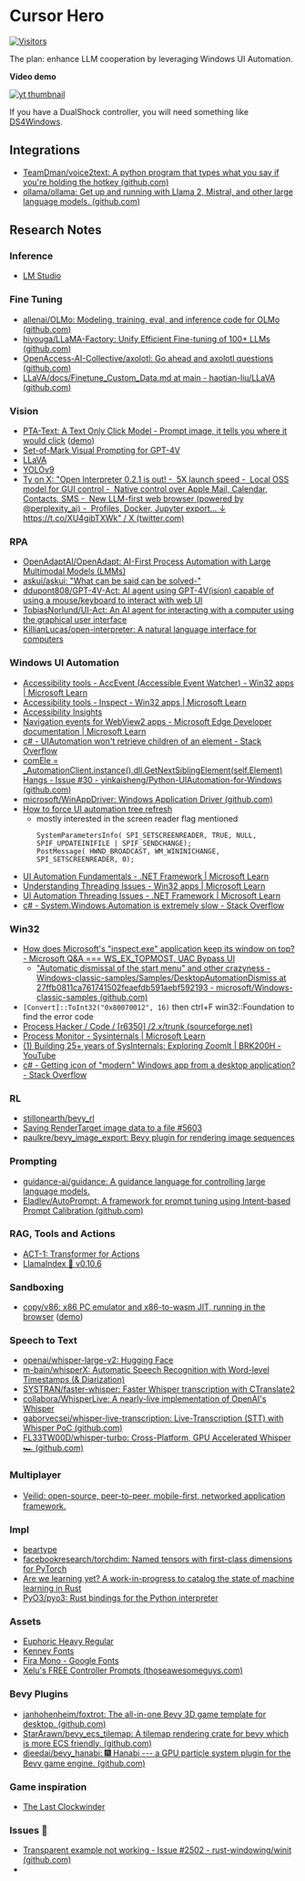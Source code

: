 # Cursor Hero

[![Visitors](https://api.visitorbadge.io/api/visitors?path=github.com%2FTeamDman%2FCursor-Hero&countColor=%23263759)](https://visitorbadge.io/status?path=github.com%2FTeamDman%2FCursor-Hero)

The plan: enhance LLM cooperation by leveraging Windows UI Automation.

**Video demo**

[![yt thumbnail](https://img.youtube.com/vi/t1PYks0UTL8/0.jpg)](https://youtu.be/t1PYks0UTL8)


If you have a DualShock controller, you will need something like [DS4Windows](https://ds4windows.dev/).

## Integrations

- [TeamDman/voice2text: A python program that types what you say if you're holding the hotkey (github.com)](https://github.com/teamdman/voice2text)
- [ollama/ollama: Get up and running with Llama 2, Mistral, and other large language models. (github.com)](https://github.com/ollama/ollama)

## Research Notes

### Inference

- [LM Studio](https://lmstudio.ai/)

### Fine Tuning

- [allenai/OLMo: Modeling, training, eval, and inference code for OLMo (github.com)](https://github.com/allenai/OLMo)
- [hiyouga/LLaMA-Factory: Unify Efficient Fine-tuning of 100+ LLMs (github.com)](https://github.com/hiyouga/LLaMA-Factory)
- [OpenAccess-AI-Collective/axolotl: Go ahead and axolotl questions (github.com)](https://github.com/OpenAccess-AI-Collective/axolotl)
- [LLaVA/docs/Finetune\_Custom\_Data.md at main - haotian-liu/LLaVA (github.com)](https://github.com/haotian-liu/LLaVA/blob/main/docs/Finetune_Custom_Data.md)


### Vision

- [PTA-Text: A Text Only Click Model - Prompt image, it tells you where it would click](https://huggingface.co/AskUI/pta-text-0.1) ([demo](https://huggingface.co/spaces/AskUI/pta-text-v0.1))
- [Set-of-Mark Visual Prompting for GPT-4V](https://github.com/microsoft/SoM)
- [LLaVA](https://llava.hliu.cc/)
- [YOLOv9](https://github.com/WongKinYiu/yolov9)
- [Ty on X: "Open Interpreter 0.2.1 is out! -  5X launch speed -  Local OSS model for GUI control -  Native control over Apple Mail, Calendar, Contacts, SMS -  New LLM-first web browser (powered by @perplexity\_ai) -  Profiles, Docker, Jupyter export... ↓ https://t.co/XU4gibTXWk" / X (twitter.com)](https://twitter.com/FieroTy/status/1767328066290987470)

### RPA

- [OpenAdaptAI/OpenAdapt: AI-First Process Automation with Large Multimodal Models (LMMs)](https://github.com/OpenAdaptAI/OpenAdapt)
- [askui/askui: "What can be said can be solved-"](https://docs.askui.com/docs/api/Element-Descriptions/text)
- [ddupont808/GPT-4V-Act: AI agent using GPT-4V(ision) capable of using a mouse/keyboard to interact with web UI](https://www.reddit.com/r/MachineLearning/comments/17cy0j7/d_p_web_browsing_uibased_ai_agent_gpt4vact/?share_id=w5kHMEziP5LdHm_2NrlUc&rdt=49921)
- [TobiasNorlund/UI-Act: An AI agent for interacting with a computer using the graphical user interface](https://www.reddit.com/r/MachineLearning/comments/1765v6i/d_p_uibased_ai_agents_uiact/)
- [KillianLucas/open-interpreter: A natural language interface for computers](https://github.com/KillianLucas/open-interpreter)


### Windows UI Automation

- [Accessibility tools - AccEvent (Accessible Event Watcher) - Win32 apps | Microsoft Learn](https://learn.microsoft.com/en-us/windows/win32/winauto/accessible-event-watcher)
- [Accessibility tools - Inspect - Win32 apps | Microsoft Learn](https://learn.microsoft.com/en-us/windows/win32/winauto/inspect-objects)
- [Accessibility Insights](https://accessibilityinsights.io/)
- [Navigation events for WebView2 apps - Microsoft Edge Developer documentation | Microsoft Learn](https://learn.microsoft.com/en-us/microsoft-edge/webview2/concepts/navigation-events)
- [c# - UIAutomation won't retrieve children of an element - Stack Overflow](https://stackoverflow.com/questions/14187110/uiautomation-wont-retrieve-children-of-an-element)
- [comEle = \_AutomationClient.instance().dll.GetNextSiblingElement(self.Element) Hangs - Issue #30 - yinkaisheng/Python-UIAutomation-for-Windows (github.com)](https://github.com/yinkaisheng/Python-UIAutomation-for-Windows/issues/30)
- [microsoft/WinAppDriver: Windows Application Driver (github.com)](https://github.com/microsoft/WinAppDriver)
- [How to force UI automation tree refresh](https://stackoverflow.com/q/64120894/11141271)
  - mostly interested in the screen reader flag mentioned
    ```
    SystemParametersInfo( SPI_SETSCREENREADER, TRUE, NULL, SPIF_UPDATEINIFILE | SPIF_SENDCHANGE);
    PostMessage( HWND_BROADCAST, WM_WININICHANGE, SPI_SETSCREENREADER, 0);
    ```
- [UI Automation Fundamentals - .NET Framework | Microsoft Learn](https://learn.microsoft.com/en-us/dotnet/framework/ui-automation/ui-automation-fundamentals)
- [Understanding Threading Issues - Win32 apps | Microsoft Learn](https://learn.microsoft.com/en-us/windows/win32/winauto/uiauto-threading)
- [UI Automation Threading Issues - .NET Framework | Microsoft Learn](https://learn.microsoft.com/en-us/dotnet/framework/ui-automation/ui-automation-threading-issues)
- [c# - System.Windows.Automation is extremely slow - Stack Overflow](https://stackoverflow.com/questions/41768046/system-windows-automation-is-extremely-slow)

### Win32

- [How does Microsoft's "inspect.exe" application keep its window on top? - Microsoft Q&A === WS_EX_TOPMOST, UAC Bypass UI](https://learn.microsoft.com/en-us/answers/questions/1105704/how-does-microsofts-inspect-exe-application-keep-i)
  - ["Automatic dismissal of the start menu" and other crazyness - Windows-classic-samples/Samples/DesktopAutomationDismiss at 27ffb0811ca761741502feaefdb591aebf592193 - microsoft/Windows-classic-samples (github.com)](https://github.com/microsoft/Windows-classic-samples/tree/27ffb0811ca761741502feaefdb591aebf592193/Samples/DesktopAutomationDismiss#build-the-sample)
- `[Convert]::ToInt32("0x80070012", 16)` then ctrl+F win32::Foundation to find the error code
- [Process Hacker / Code / \[r6350\] /2.x/trunk (sourceforge.net)](https://sourceforge.net/p/processhacker/code/HEAD/tree/2.x/trunk/)
- [Process Monitor - Sysinternals | Microsoft Learn](https://learn.microsoft.com/en-us/sysinternals/downloads/procmon)
- [(1) Building 25+ years of SysInternals: Exploring ZoomIt | BRK200H - YouTube](https://www.youtube.com/watch?v=W2bNgFrj3Iw)
- [c# - Getting icon of "modern" Windows app from a desktop application? - Stack Overflow](https://stackoverflow.com/questions/32122679/getting-icon-of-modern-windows-app-from-a-desktop-application)

### RL

- [stillonearth/bevy_rl](https://github.com/stillonearth/bevy_rl/blob/main/src/render.rs)
- [Saving RenderTarget image data to a file #5603](https://github.com/bevyengine/bevy/discussions/5603)
- [paulkre/bevy_image_export: Bevy plugin for rendering image sequences](https://github.com/paulkre/bevy_image_export)


### Prompting

- [guidance-ai/guidance: A guidance language for controlling large language models.](https://github.com/guidance-ai/guidance)
- [Eladlev/AutoPrompt: A framework for prompt tuning using Intent-based Prompt Calibration (github.com)](https://github.com/Eladlev/AutoPrompt)

### RAG, Tools and Actions

- [ACT-1: Transformer for Actions](https://www.adept.ai/blog/act-1)
- [LlamaIndex 🦙 v0.10.6](https://docs.llamaindex.ai/en/stable/)

### Sandboxing

- [copy/v86: x86 PC emulator and x86-to-wasm JIT, running in the browser](https://github.com/copy/v86) ([demo](https://copy.sh/v86/))

### Speech to Text

- [openai/whisper-large-v2: Hugging Face](https://huggingface.co/openai/whisper-large-v2)
- [m-bain/whisperX: Automatic Speech Recognition with Word-level Timestamps (& Diarization)](https://github.com/m-bain/whisperX)
- [SYSTRAN/faster-whisper: Faster Whisper transcription with CTranslate2](https://github.com/SYSTRAN/faster-whisper)
- [collabora/WhisperLive: A nearly-live implementation of OpenAI's Whisper](https://github.com/collabora/WhisperLive)
- [gaborvecsei/whisper-live-transcription: Live-Transcription (STT) with Whisper PoC (github.com)](https://github.com/gaborvecsei/whisper-live-transcription)
- [FL33TW00D/whisper-turbo: Cross-Platform, GPU Accelerated Whisper 🏎️ (github.com)](https://github.com/FL33TW00D/whisper-turbo)

### Multiplayer

- [Veilid: open-source, peer-to-peer, mobile-ﬁrst, networked application framework.](https://veilid.com/)

### Impl

- [beartype](https://beartype.readthedocs.io/en/latest/)
- [facebookresearch/torchdim: Named tensors with first-class dimensions for PyTorch](https://github.com/facebookresearch/torchdim)
- [Are we learning yet? A work-in-progress to catalog the state of machine learning in Rust](https://www.arewelearningyet.com/)
- [PyO3/pyo3: Rust bindings for the Python interpreter](https://github.com/PyO3/pyo3)

### Assets

- [Euphoric Heavy Regular](https://fontsgeek.com/fonts/Euphoric-Heavy-Regular)
- [Kenney Fonts](https://kenney.nl/assets/kenney-fonts)
- [Fira Mono - Google Fonts](https://fonts.google.com/specimen/Fira+Mono)
- [Xelu's FREE Controller Prompts (thoseawesomeguys.com)](https://thoseawesomeguys.com/prompts/)

### Bevy Plugins

- [janhohenheim/foxtrot: The all-in-one Bevy 3D game template for desktop. (github.com)](https://github.com/janhohenheim/foxtrot)
- [StarArawn/bevy\_ecs\_tilemap: A tilemap rendering crate for bevy which is more ECS friendly. (github.com)](https://github.com/StarArawn/bevy_ecs_tilemap)
- [djeedai/bevy\_hanabi: 🎆 Hanabi --- a GPU particle system plugin for the Bevy game engine. (github.com)](https://github.com/djeedai/bevy_hanabi)

### Game inspiration

- [The Last Clockwinder](https://store.steampowered.com/app/1755100/The_Last_Clockwinder/)

### Issues 👀

- [Transparent example not working - Issue #2502 - rust-windowing/winit (github.com)](https://github.com/rust-windowing/winit/issues/2502)
- 